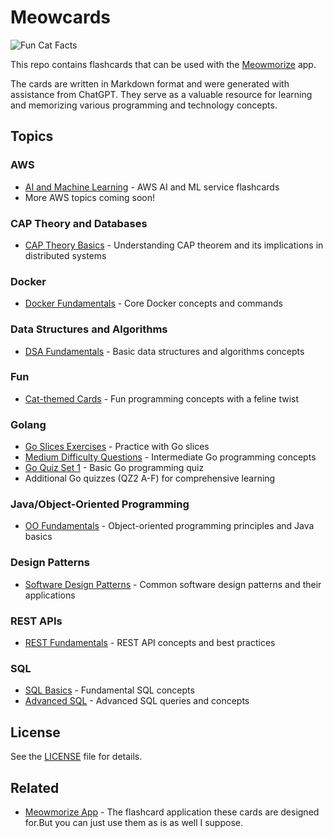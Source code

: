 # Meowcards

![Fun Cat Facts](https://lh3.googleusercontent.com/pw/AP1GczPbvKykFBpdQYyx3wMiELwz-Hf2920a1zI_YQd9S-2aKKgOR-TSxQv8_BZLw9INpk-GHMDFTkahmH299kD8kj2vCz8_nTXJ-gtobqn6WsiFRr1QzmM=w2400)

This repo contains flashcards that can be used with the [Meowmorize](https://github.com/robstave/meowmorize) app.

The cards are written in Markdown format and were generated with assistance from ChatGPT. They serve as a valuable resource for learning and memorizing various programming and technology concepts.



## Topics

### AWS
- [AI and Machine Learning](cards/aws/ai/) - AWS AI and ML service flashcards
- More AWS topics coming soon!

### CAP Theory and Databases
- [CAP Theory Basics](cards/cap/cap1.md) - Understanding CAP theorem and its implications in distributed systems

### Docker
- [Docker Fundamentals](cards/docker/docker-cards.md) - Core Docker concepts and commands

### Data Structures and Algorithms
- [DSA Fundamentals](cards/dsa/dsa1.md) - Basic data structures and algorithms concepts

### Fun
- [Cat-themed Cards](cards/fun/cats.md) - Fun programming concepts with a feline twist

### Golang
- [Go Slices Exercises](cards/go/go-exercises-slices-1.md) - Practice with Go slices
- [Medium Difficulty Questions](cards/go/go-medium-1.md) - Intermediate Go programming concepts
- [Go Quiz Set 1](cards/go/go-quiz-1.md) - Basic Go programming quiz
- Additional Go quizzes (QZ2 A-F) for comprehensive learning

### Java/Object-Oriented Programming
- [OO Fundamentals](cards/java-oo/oo-quizcards1.md) - Object-oriented programming principles and Java basics

### Design Patterns
- [Software Design Patterns](cards/patterns/patterns1.md) - Common software design patterns and their applications

### REST APIs
- [REST Fundamentals](cards/rest/rest.md) - REST API concepts and best practices

### SQL
- [SQL Basics](cards/sql/sql-cards1.md) - Fundamental SQL concepts
- [Advanced SQL](cards/sql/sql-cards2.md) - Advanced SQL queries and concepts

 

## License

See the [LICENSE](LICENSE) file for details.

## Related

- [Meowmorize App](https://github.com/robstave/meowmorize) - The flashcard application these cards are designed for.But you can just use them as is as well I suppose.